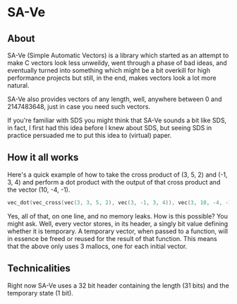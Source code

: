 SA-Ve
=====

About
-----
SA-Ve (Simple Automatic Vectors) is a library which started as an attempt to
make C vectors look less unweildy, went through a phase of bad ideas, and
eventually turned into something which might be a bit overkill for high
performance projects but still, in the end, makes vectors look a lot more
natural.

SA-Ve also provides vectors of any length, well, anywhere between 0 and
2147483648, just in case you need such vectors.

If you're familiar with SDS you might think that SA-Ve sounds a bit like SDS,
in fact, I first had this idea before I knew about SDS, but seeing SDS in
practice persuaded me to put this idea to (virtual) paper.

How it all works
----------------
Here's a quick example of how to take the cross product of (3, 5, 2) and (-1,
3, 4) and perform a dot product with the output of that cross product and the
vector (10, -4, -1).

```C
vec_dot(vec_cross(vec(3, 3, 5, 2), vec(3, -1, 3, 4)), vec(3, 10, -4, -1));
```

Yes, all of that, on one line, and no memory leaks. How is this possible? You
might ask. Well, every vector stores, in its header, a singly bit value
defining whether it is temporary. A temporary vector, when passed to a
function, will in essence be freed or reused for the result of that function.
This means that the above only uses 3 mallocs, one for each initial vector.

Technicalities
--------------
Right now SA-Ve uses a 32 bit header containing the length (31 bits) and the
temporary state (1 bit).
